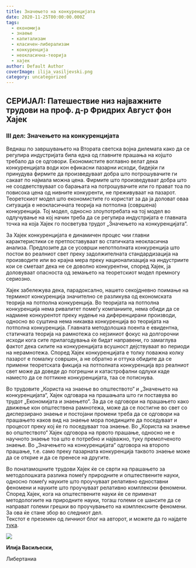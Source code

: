 ```yaml
---
title: Значењето на конкуренцијата
date: 2020-11-25T00:00:00.000Z
tags:
  - економија
  - знаење
  - капитализам
  - класичен-либерализам
  - конкуренција
  - неокласична-теорија
  - хајек
author: Default Author
coverImage: ilija_vasiljevski.png
category: uncategorized
---
```


## **СЕРИЈАЛ: Патешествие низ најважните трудови на проф. д-р Фридрих Август фон Хајек**

### **III дел: Значењето на конкуренцијата**

Веднаш по завршувањето на Втората светска војна дилемата како да се регулира индустријата била една од главните прашања на којшто требало да се одговори. Економистите воглавно велат дека конкуренцијата води кон ефикасни пазарни исходи, бидејќи ги принудува фирмите да произведуваат добра што потрошувачите ги сакаат по најмала можна цена. Фирмите што произведуваат добра што не соодветствуваат со барањата на потрошувачите или го прават тоа по повисока цена од нивните конкуренти, не преживуваат на пазарот. Теоретскиот модел што економистите го користат за да ја доловат оваа ситуација е неокласичната теорија на потполна (совршена) конкуренција. Тој модел, односно злоупотребата на тој модел во одлучување на кој начин треба да се регулира индустријата е главната точка на која Хајек го посветува трудот „Значењето на конкуренцијата“.

За Хајек конкуренцијата е динамичен процес чии главни карактеристики се претпоставуваат во статичката неокласична анализа. Предлозите да се усоврши непотполната конкуренција што постои во реалниот свет преку задолжителната стандардизација на производите или во крајна мера преку национализација на индустриите кои се сметаат дека не се доволно конкурентни, според Хајек, ја доловуваат опасноста од земањето на теоретскиот модел премногу сериозно.

Хајек забележува дека, парадоксално, нашето секојдневно поимање на терминот конкуренција значително се разликува од економската теорија на потполна конкуренција. Во теоријата на потполна конкуренција нема ривалитет помеѓу компаниите, нема обиди да се надмине конкурентот преку нудење на диференцирани производи, односно во суштина нема никаква конкуренција во теоријата на потполна конкуренција. Главната методолошка поента е евидентна, статичката теорија на рамнотежа со нејзиниот фокус на долгорочни исходи кога сите прилагодувања ќе бидат направени, го замаглува фактот дека силите на конкуренцијата всушност дејствуваат во периоди на нерамнотежа. Според Хајек конкуренцијата е толку поважна колку пазарот е помалку совршен, а не обратно и оттука обидите да се примени теоретската фикција на потполната конкуренција врз реалниот свет може да доведе до погрешни и катастрофални одлуки каде наместо да се поттикне конкуренцијата, таа се потиснува.

Во трудовите „Користа на знаење во општеството“ и „Значењето на конкуренцијата“, Хајек одговара на прашањата што ги поставува во трудот „Економијата и знаењето“. За да се одговори на прашањето како движење кон општествена рамнотежа, може да се постигне во свет со дисперзирано знаење и постојани промени треба да се одговори на прашањето каков вид на знаење мора поединците да поседуваат и процесот преку кој ќе го поседуваат тоа знаење. Во „Користа на знаење во општеството“ Хајек одговора на првото прашање, односно не е научното знаење тоа што е потребно и најважно, туку премолченото знаење. Во „Значењето на конкуренцијата“ одговора на второто прашање, т.е. само преку пазарната конкуренција таквото знаење може да се открие и да се пренесе на другите.

Во понатамошните трудови Хајек ќе се сврти на прашањето за методолошката разлика помеѓу природните и општествените науки, односно помеѓу науките што проучуваат релативно едноставни феномени и науките што проучуваат релативно комплексни феномени. Според Хајек, кога на општествените науки ќе се применат методологиите на природните науки, тогаш големи се шансите да се направат големи грешки во проучувањето на комплексните феномени. За ова ќе стане збор во следниот дел.  
Текстот е преземен од личниот блог на авторот, и можете да го најдете [тука](https://ilijav.substack.com/p/--b92?fbclid=IwAR0cM_Dell8e4n-sg4pBwnB9hSJSkD-2FMy6486oijtXVA8eomtC4tRbvK0).

![](http://libertaniabackup.local/wp-content/uploads/2020/08/ilija_vasiljevski.png)

**Илија Васиљески,**

Либертаниа
